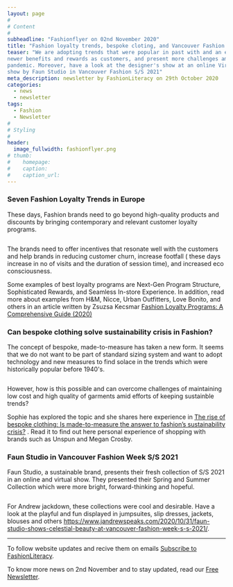 ```yaml
---
layout: page
#
# Content
#
subheadline: "Fashionflyer on 02nd November 2020"
title: "Fashion loyalty trends, bespoke cloting, and Vancouver Fashion S/S 2021  "
teaser: "We are adopting trends that were popular in past with and an eye towards
newer benefits and rewards as customers, and present more challenges amid
pandemic. Moreover, have a look at the designer's show at an online Virtual
show by Faun Studio in Vancouver Fashion S/S 2021"
meta_description: newsletter by FashionLiteracy on 29th October 2020 
categories:
  - news
  - newsletter
tags:
  - Fashion
  - Newsletter
#
# Styling
#
header:
  image_fullwidth: fashionflyer.png
# thumb:
#    homepage:
#    caption:
#    caption_url:
---
```


### Seven Fashion Loyalty Trends in Europe

These days, Fashion brands need to go beyond high-quality products and
discounts by bringing contemporary and relevant customer loyalty programs.

<p><img src="{{site.url}}/images/resized/480/newsletter_02_nov_post1.png" alt="" srcset="            {{site.url}}/images/resized/320/newsletter_02_nov_post1.png 320w,            {{site.url}}/images/resized/480/newsletter_02_nov_post1.png 480w,            {{site.url}}/images/resized/600/newsletter_02_nov_post1.png 600w,            {{site.url}}/images/resized/800/newsletter_02_nov_post1.png 800w,    " /></p>

The brands need to offer incentives that resonate well with the customers and
help brands in reducing customer churn, increase footfall ( these days increase
in no of visits and the duration of session time), and increased eco
consciousness.

Some examples of best loyalty programs are Next-Gen
Program Structure, Sophisticated Rewards, and Seamless In-store Experience.
In addition, read more about examples from H&M, Nicce, Urban Outfitters, Love
Bonito, and others in an article written by Zsuzsa Kecsmar
[Fashion Loyalty Programs: A Comprehensive Guide (2020)](https://antavo.com/blog/fashion-loyalty-programs)

### Can bespoke clothing solve sustainability crisis in Fashion?

The concept of bespoke, made-to-measure has taken a new form. It seems that we
do not want to be part of standard sizing system and want to adopt technology
and new measures to find solace in the trends which were historically popular
before 1940's.


<p><img src="{{site.url}}/images/resized/480/newsletter_02_nov_post2.jpg" alt="" srcset="            {{site.url}}/images/resized/320/newsletter_02_nov_post2.jpg 320w,            {{site.url}}/images/resized/480/newsletter_02_nov_post2.jpg 480w,            {{site.url}}/images/resized/600/newsletter_02_nov_post2.jpg 600w,            {{site.url}}/images/resized/800/newsletter_02_nov_post2.jpg 800w,    " /></p>


However, how is this possible and can overcome challenges of maintaining low
cost and high quality of garments amid efforts of keeping
sustainble trends? 

Sophie has explored the topic
and she shares here experience in [The rise of bespoke clothing: Is made-to-measure the answer to fashion’s
sustainability
crisis?](https://www.independent.co.uk/life-style/fashion/fast-fashion-sustainability-unspun-megan-crosby-son-of-a-tailor-testing-review-bespoke-b1039464.html)
. Read it to find out here personal experience of shopping with brands such as
Unspun and Megan Crosby.


### Faun Studio in Vancouver Fashion Week S/S 2021

Faun Studio, a sustainable brand, presents their fresh collection of S/S 2021
in an online and virtual show. They presented their Spring and Summer Collection which were more 
bright, forward-thinking and hopeful.

<p><img src="{{site.url}}/images/resized/480/newsletter_02_nov_post3.jpg" alt="" srcset="            {{site.url}}/images/resized/320/newsletter_02_nov_post3.jpg 320w,            {{site.url}}/images/resized/480/newsletter_02_nov_post3.jpg 480w,            {{site.url}}/images/resized/600/newsletter_02_nov_post3.jpg 600w,    " /></p>

For Andrew jackdown, these collections were cool and desirable. Have a look at the
playful and fun displayed in jumpsuites, slip dresses, jackets, blouses and
others 
https://www.jandrewspeaks.com/2020/10/31/faun-studio-shows-celestial-beauty-at-vancouver-fashion-week-s-s-2021/.

<hr>

To follow website updates and recive them on emails [Subscribe to
FashionLiteracy](https://feedburner.google.com/fb/a/mailverify?uri=Fashionliteracy&amp;loc=en_US).

To know more news on 2nd November and to stay updated, read our [Free
Newsletter](http://newsletter.fashionliteracy.com/?edition_id=db9fbc20-1c67-11eb-8f10-0cc47a0d1609).
